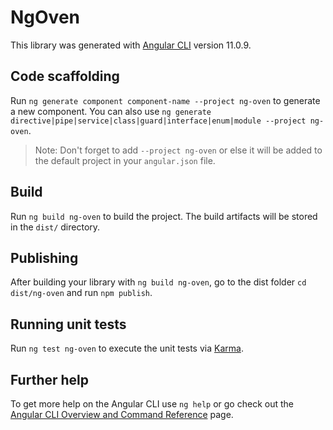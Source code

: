 # NgOven

This library was generated with [Angular CLI](https://github.com/angular/angular-cli) version 11.0.9.

## Code scaffolding

Run `ng generate component component-name --project ng-oven` to generate a new component. You can also use `ng generate directive|pipe|service|class|guard|interface|enum|module --project ng-oven`.
> Note: Don't forget to add `--project ng-oven` or else it will be added to the default project in your `angular.json` file. 

## Build

Run `ng build ng-oven` to build the project. The build artifacts will be stored in the `dist/` directory.

## Publishing

After building your library with `ng build ng-oven`, go to the dist folder `cd dist/ng-oven` and run `npm publish`.

## Running unit tests

Run `ng test ng-oven` to execute the unit tests via [Karma](https://karma-runner.github.io).

## Further help

To get more help on the Angular CLI use `ng help` or go check out the [Angular CLI Overview and Command Reference](https://angular.io/cli) page.

